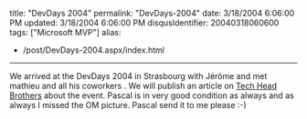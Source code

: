 title: "DevDays 2004"
permalink: "DevDays-2004"
date: 3/18/2004 6:06:00 PM
updated: 3/18/2004 6:06:00 PM
disqusIdentifier: 20040318060600
tags: ["Microsoft MVP"]
alias:
 - /post/DevDays-2004.aspx/index.html
---
We arrived at the DevDays 2004 in Strasbourg with Jérôme and met mathieu and all his coworkers . We will publish an article on [Tech Head Brothers](http://www.techheadbrothers.com/) about the event. Pascal is in very good condition as always and as always I missed the OM picture. Pascal send it to me please :-)
